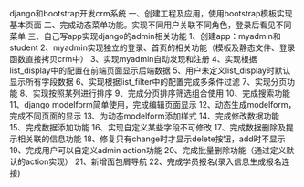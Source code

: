 django和bootstrap开发crm系统
一、创建工程及应用，使用bootstrap模板实现基本页面
二、完成动态菜单功能。实现不同用户关联不同角色，登录后看见不同菜单
三、自己写app实现django的admin相关功能
    1、创建app：myadmin和student
    2、myadmin实现独立的登录、首页的相关功能（模板及静态文件、登录函数直接拷贝crm中）
    3、实现myadmin自动发现和注册
    4、实现根据list_display中的配置在前端页面显示后端数据
    5、用户未定义list_display时默认显示所有字段数据
    6、实现根据list_filter中的配置完成多条件过滤
    7、实现分页功能
    8、实现按照某列进行排序
    9、完成分页排序筛选组合使用
    10、完成搜索功能
    11、django modelform简单使用，完成编辑页面显示
    12、动态生成modelform，完成不同页面的显示
    13、为动态modelform添加样式
    14、完成修改数据功能
    15、完成数据添加功能
    16、实现自定义某些字段不可修改
    17、完成数据删除及提示相关联的信息功能
    18、修复只有change时才显示delete按钮，add时不显示
    19、完成用户可以自定义admin action功能
    20、完成批量删除功能（通过定义默认的action实现）
    21、新增面包屑导航
    22、完成学员报名(录入信息生成报名连接)
